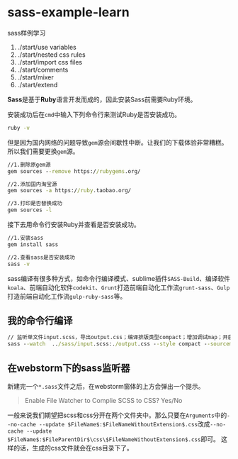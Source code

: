 # sass-example-learn
sass样例学习

1. ./start/use variables
2. ./start/nested css rules
3. ./start/import css files
4. ./start/comments
5. ./start/mixer
6. ./start/extend

**Sass**是基于**Ruby**语言开发而成的，因此安装Sass前需要Ruby环境。

安装成功后在`cmd`中输入下列命令行来测试Ruby是否安装成功。

```cmd
ruby -v
```

但是因为国内网络的问题导致`gem`源会间歇性中断。让我们的下载体验非常糟糕。
所以我们需要更换`gem`源。


```cmd
//1.删除原gem源
gem sources --remove https://rubygems.org/

//2.添加国内淘宝源
gem sources -a https://ruby.taobao.org/

//3.打印是否替换成功
gem sources -l

```

接下去用命令行安装Ruby并查看是否安装成功。

```cmd
//1.安装sass
gem install sass

//2.查看sass是否安装成功
sass -v
```

sass编译有很多种方式，如命令行编译模式、sublime插件`SASS-Build`、编译软件`koala`、前端自动化软件`codekit`、`Grunt`打造前端自动化工作流`grunt-sass`、`Gulp`打造前端自动化工作流`gulp-ruby-sass`等。


## 我的命令行编译

```cmd
// 监听单文件input.scss，导出output.css；编译排版类型compact；增加调试map；开启debug信息。
sass --watch  ../sass/input.scss:./output.css --style compact --sourcemap --debug-info
```

## 在webstorm下的sass监听器

新建完一个`*.sass`文件之后，在webstorm窗体的上方会弹出一个提示。
> Enable File Watcher to Complie SCSS to CSS?  Yes/No

一般来说我们期望把scss和css分开在两个文件夹中。那么只要在`Arguments`中的`--no-cache --update $FileName$:$FileNameWithoutExtension$.css`改成`--no-cache --update $FileName$:$FileParentDir$\css\$FileNameWithoutExtension$.css`即可。
这样的话，生成的css文件就会在css目录下了。